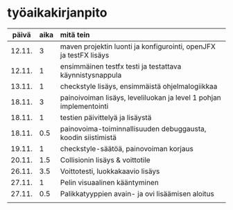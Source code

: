 # työaikakirjanpito

| päivä  | aika   | mitä tein                                                          |
| :----: | :----- | :-----                                                             |
| 12.11. | 3      | maven projektin luonti ja konfigurointi, openJFX ja testFX lisäys  |
| 12.11. | 1      | ensimmäinen testfx testi ja testattava käynnistysnappula           |
| 13.11. | 1      | checkstyle lisäys, ensimmäistä ohjelmalogiikkaa                    |
| 18.11. | 3      | painoivoiman lisäys, leveliluokan ja level 1 pohjan implementointi |
| 18.11. | 1      | testien päivittelyä ja lisäystä                                    |
| 18.11. | 0.5    | painovoima-toiminnallisuuden debuggausta, koodin siistimistä       |
| 19.11. | 1      | checkstyle-säätöä, painovoiman korjaus                             |
| 20.11. | 1.5    | Collisionin lisäys & voittotile                                    |
| 26.11. | 3.5    | Voittotesti, luokkakaavio lisäys                                   |
| 27.11. | 1      | Pelin visuaalinen kääntyminen                                      |
| 27.11. | 0.5    | Palikkatyyppien avain- ja ovi lisäämisen aloitus                   |
|        |        |                                                                    |
